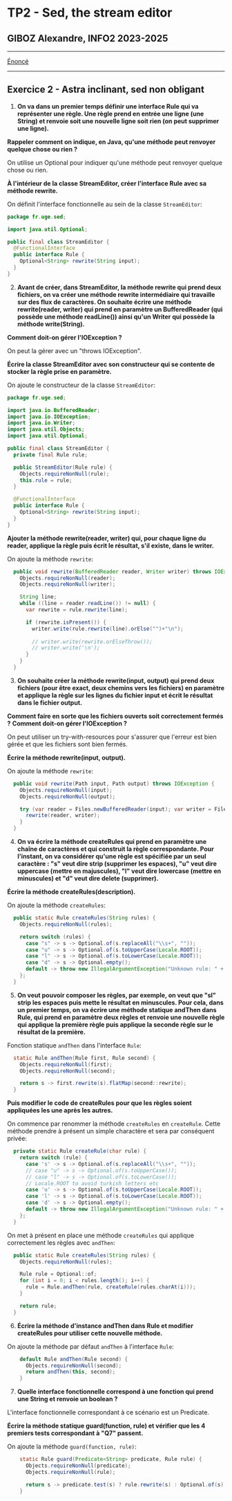 # TP2 - Sed, the stream editor
## GIBOZ Alexandre, INFO2 2023-2025
***

[Énoncé](https://www-igm.univ-mlv.fr/ens/IR/IR2/2023-2024/JavaAvance/td02.php)
***

## Exercice 2 - Astra inclinant, sed non obligant

1. **On va dans un premier temps définir une interface Rule qui va représenter une règle. 
    Une règle prend en entrée une ligne (une String) et renvoie soit une nouvelle ligne soit rien (on peut supprimer une ligne).**

**Rappeler comment on indique, en Java, qu'une méthode peut renvoyer quelque chose ou rien ?**

On utilise un Optional<T> pour indiquer qu'une méthode peut renvoyer quelque chose ou rien.

**À l'intérieur de la classe StreamEditor, créer l'interface Rule avec sa méthode rewrite.**

On définit l'interface fonctionnelle au sein de la classe `StreamEditor`:
```java
package fr.uge.sed;

import java.util.Optional;

public final class StreamEditor {
  @FunctionalInterface
  public interface Rule {
    Optional<String> rewrite(String input);
  }
}
```

2. **Avant de créer, dans StreamEditor, la méthode rewrite qui prend deux fichiers, on va créer une méthode rewrite intermédiaire qui travaille sur des flux de caractères. 
    On souhaite écrire une méthode rewrite(reader, writer) qui prend en paramètre un BufferedReader (qui possède une méthode readLine()) ainsi qu'un Writer qui possède la méthode write(String).**

**Comment doit-on gérer l'IOException ?**

On peut la gérer avec un "throws IOException".

**Écrire la classe StreamEditor avec son constructeur qui se contente de stocker la règle prise en paramètre.**

On ajoute le constructeur de la classe `StreamEditor`:
```java
package fr.uge.sed;

import java.io.BufferedReader;
import java.io.IOException;
import java.io.Writer;
import java.util.Objects;
import java.util.Optional;

public final class StreamEditor {
  private final Rule rule;

  public StreamEditor(Rule rule) {
    Objects.requireNonNull(rule);
    this.rule = rule;
  }

  @FunctionalInterface
  public interface Rule {
    Optional<String> rewrite(String input);
  }
}
```


**Ajouter la méthode rewrite(reader, writer) qui, pour chaque ligne du reader, applique la règle puis écrit le résultat, s'il existe, dans le writer.**

On ajoute la méthode `rewrite`:
```java
  public void rewrite(BufferedReader reader, Writer writer) throws IOException {
    Objects.requireNonNull(reader);
    Objects.requireNonNull(writer);

    String line;
    while ((line = reader.readLine()) != null) {
      var rewrite = rule.rewrite(line);

      if (rewrite.isPresent()) {
        writer.write(rule.rewrite(line).orElse("")+"\n");
        
        // writer.write(rewrite.orElseThrow());
        // writer.write('\n');
      }
    }
  }
```

3. **On souhaite créer la méthode rewrite(input, output) qui prend deux fichiers (pour être exact, deux chemins vers les fichiers) en paramètre et applique la règle sur les lignes du fichier input et écrit le résultat dans le fichier output.**

**Comment faire en sorte que les fichiers ouverts soit correctement fermés ?**
**Comment doit-on gérer l'IOException ?**

On peut utiliser un try-with-resources pour s'assurer que l'erreur est bien gérée et que les fichiers sont bien fermés.

**Écrire la méthode rewrite(input, output).**

On ajoute la méthode `rewrite`:
```java
  public void rewrite(Path input, Path output) throws IOException {
    Objects.requireNonNull(input);
    Objects.requireNonNull(output);

    try (var reader = Files.newBufferedReader(input); var writer = Files.newBufferedWriter(output)) {
      rewrite(reader, writer);
    }
  }
```

4. **On va écrire la méthode createRules qui prend en paramètre une chaîne de caractères et qui construit la règle correspondante.
   Pour l'instant, on va considérer qu'une règle est spécifiée par un seul caractère :
   "s" veut dire strip (supprimer les espaces),
   "u" veut dire uppercase (mettre en majuscules),
   "l" veut dire lowercase (mettre en minuscules) et
   "d" veut dire delete (supprimer).**

**Écrire la méthode createRules(description).**

On ajoute la méthode `createRules`:
```java
  public static Rule createRules(String rules) {
    Objects.requireNonNull(rules);

    return switch (rules) {
      case "s" -> s -> Optional.of(s.replaceAll("\\s+", ""));
      case "u" -> s -> Optional.of(s.toUpperCase(Locale.ROOT));
      case "l" -> s -> Optional.of(s.toLowerCase(Locale.ROOT));
      case "d" -> s -> Optional.empty();
      default -> throw new IllegalArgumentException("Unknown rule: " + rules);
    };
  }
```

5. **On veut pouvoir composer les règles, par exemple, on veut que "sl" strip les espaces puis mette le résultat en minuscules. 
    Pour cela, dans un premier temps, on va écrire une méthode statique andThen dans Rule, qui prend en paramètre deux règles et renvoie une nouvelle règle qui applique la première règle puis applique la seconde règle sur le résultat de la première.**

Fonction statique `andThen` dans l'interface `Rule`:
```java
  static Rule andThen(Rule first, Rule second) {
    Objects.requireNonNull(first);
    Objects.requireNonNull(second);

    return s -> first.rewrite(s).flatMap(second::rewrite);
  }
```

**Puis modifier le code de createRules pour que les règles soient appliquées les une après les autres.**

On commence par renommer la méthode `createRules` en `createRule`. Cette méthode prendre à présent un simple charactère et sera par conséquent privée:
```java
  private static Rule createRule(char rule) {
    return switch (rule) {
      case 's' -> s -> Optional.of(s.replaceAll("\\s+", ""));
      // case "u" -> s -> Optional.of(s.toUpperCase());
      // case "l" -> s -> Optional.of(s.toLowerCase());
      // Locale.ROOT to avoid turkish letters etc
      case 'u' -> s -> Optional.of(s.toUpperCase(Locale.ROOT));
      case 'l' -> s -> Optional.of(s.toLowerCase(Locale.ROOT));
      case 'd' -> s -> Optional.empty();
      default -> throw new IllegalArgumentException("Unknown rule: " + rule);
    };
  }
```

On met à présent en place une méthode `createRules` qui applique correctement les règles avec `andThen`:
```java
  public static Rule createRules(String rules) {
    Objects.requireNonNull(rules);

    Rule rule = Optional::of;
    for (int i = 0; i < rules.length(); i++) {
      rule = Rule.andThen(rule, createRule(rules.charAt(i)));
    }

    return rule;
  }
```

6. **Écrire la méthode d'instance andThen dans Rule et modifier createRules pour utiliser cette nouvelle méthode.**

On ajoute la méthode par défaut `andThen` à l'interface `Rule`:
```java
    default Rule andThen(Rule second) {
      Objects.requireNonNull(second);
      return andThen(this, second);
    }
```

7. **Quelle interface fonctionnelle correspond à une fonction qui prend une String et renvoie un boolean ?**

L'interface fonctionnelle correspondant à ce scénario est un Predicate<String>.

**Écrire la méthode statique guard(function, rule) et vérifier que les 4 premiers tests correspondant à "Q7" passent.**

On ajoute la méthode `guard(function, rule)`:
```java
    static Rule guard(Predicate<String> predicate, Rule rule) {
      Objects.requireNonNull(predicate);
      Objects.requireNonNull(rule);

      return s -> predicate.test(s) ? rule.rewrite(s) : Optional.of(s);
    }
```
